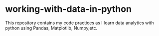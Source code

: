 # working-with-data-in-python
This repository contains my code practices as I learn data analytics with python using Pandas, Matplotlib, Numpy,etc.
